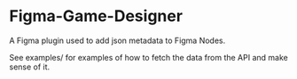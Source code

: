# Figma-Game-Designer

A Figma plugin used to add json metadata to Figma Nodes.

See examples/ for examples of how to fetch the data from the API and make sense of
it.
